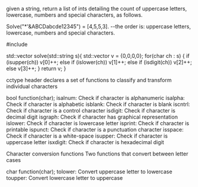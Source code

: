 given a string, return a list of ints detailing the count of uppercase letters, lowercase, numbers and special characters, as follows.

Solve("*'&ABCDabcde12345") = [4,5,5,3].
--the order is: uppercase letters, lowercase, numbers and special characters.

#include <cctype>

std::vector<int> solve(std::string s){
    std::vector <int> v = {0,0,0,0};
    for(char ch : s) {
        if (isupper(ch)) v[0]++;
        else if (islower(ch)) v[1]++;
        else if (isdigit(ch)) v[2]++;
        else v[3]++;
    }
    return v;
}





cctype header declares a set of functions to classify and transform individual characters

bool function(char);
isalnum: Check if character is alphanumeric
isalpha: Check if character is alphabetic
isblank: Check if character is blank
iscntrl: Check if character is a control character
isdigit: Check if character is decimal digit
isgraph: Check if character has graphical representation
islower: Check if character is lowercase letter
isprint: Check if character is printable
ispunct: Check if character is a punctuation character
isspace: Check if character is a white-space
isupper: Check if character is uppercase letter
isxdigit: Check if character is hexadecimal digit


Character conversion functions
Two functions that convert between letter cases

char function(char);
tolower: Convert uppercase letter to lowercase
toupper: Convert lowercase letter to uppercase
